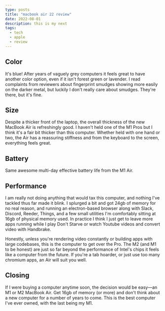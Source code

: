 ```yaml
---
type: posts
title: "macbook air 22 review"
date: 2022-08-01
description: this is my next
tags:
  - tech
  - apple
  - review
---
```


## Color

It's blue! After years of vaguely grey computers it feels great to have another color option, even if it isn't forest green or lavender. I read complaints from reviewers about fingerprint smudges showing more easily on the darker metal, but luckily I don't really care about smudges. They're there, but it's fine.

## Size

Despite a thicker front of the laptop, the overall thickness of the new MacBook Air is refreshingly good. I haven't held one of the M1 Pros but I think it's a fair bit thicker than this computer. Whether held with one hand or two, the Air has a reassuring stiffness and from the keyboard to the screen, everything feels great.

## Battery

Same awesome multi-day effective battery life from the M1 Air.

## Performance

I am really not doing anything that would tax this computer, and nothing I've tackled thus far made it blink. I splurged a bit and got 24gb of memory for no real reason, and running an electron-based browser along with Slack, Discord, Reeder, Things, and a few small utilities I'm comfortably sitting at 16gb of physical memory used. In practice I think I just get to leave more apps running while I play Don't Starve or watch Youtube videos and convert video with Handbrake.

Honestly, unless you're rendering video constantly or building apps with large codebases, this is the computer to get over the Pro. The M2 (and M1 to be honest) are just so far beyond the performance of Intel's chips it feels like a computer from the future. If you're a tab hoarder, or just use too many chromium apps, an Air will suit you well.

## Closing

If I were buying a computer anytime soon, the decision would be easy—an M1 or M2 MacBook Air. Get 16gb of memory (or more) and don't think about a new computer for a number of years to come. This is the best computer I've ever owned, with the last being my M1.